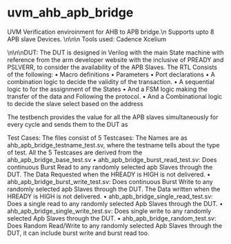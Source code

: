 # uvm_ahb_apb_bridge
UVM Verification enviroinment for AHB to APB bridge.\n
Supports upto 8 APB slave Devices. 
\n\n\n
Tools used: 
Cadence Xcelium 

\n\n\nDUT:
The DUT is designed in Verilog with the main State machine with reference from the arm developer website with the inclusive of PREADY and PSLVERR, to consider the availability of the APB Slaves.
The RTL Consists of the following:
•	Macro definitions
•	Parameters
•	Port declarations
•	A combination logic to decide the validity of the transaction.
•	A sequential logic to for the assignment of the States
•	And a FSM logic making the transfer of the data and Following the protocol.
•	And a Combinational logic to decide the slave select based on the address


The testbench provides the value for all the APB slaves simultaneously for every cycle and sends them to the DUT as

Test Cases:
The files consist of 5 Testcases:
The Names are as ahb_apb_bridge_testname_test.sv, where the testname tells about the type of test. All the 5 Testcases are derived from the ahb_apb_bridge_base_test.sv
•	ahb_apb_bridge_burst_read_test.sv: Does continuous Burst Read to any randomly selected apb Slaves through the DUT. The Data Requested when the HREADY is HIGH is not delivered.
•	ahb_apb_bridge_burst_write_test.sv: Does continuous Burst Write to any randomly selected apb Slaves through the DUT. The Data written when the HREADY is HIGH is not delivered.
•	ahb_apb_bridge_single_read_test.sv: Does a single read to any randomly selected Apb Slaves through the DUT.
•	ahb_apb_bridge_single_write_test.sv: Does single write to any randomly selected Apb Slaves through the DUT.
•	ahb_apb_bridge_random_test.sv: Does Random Read/Write to any randomly selected Apb Slaves through the DUT, it can include burst write and burst read too.
